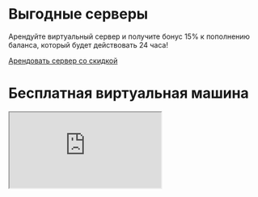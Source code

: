 # Выгодные серверы
<p>Арендуйте виртуальный сервер и получите бонус 15% к пополнению баланса, который будет действовать 24 часа!</p>

<a href="https://aeza.net/?ref=496241" class="referral-button" target="_blank">Арендовать сервер со скидкой</a>

# Бесплатная виртуальная машина

<div class="page-free-vm">



<iframe src="https://terminator.aeza.net" allowfullscreen></iframe>

</div>
